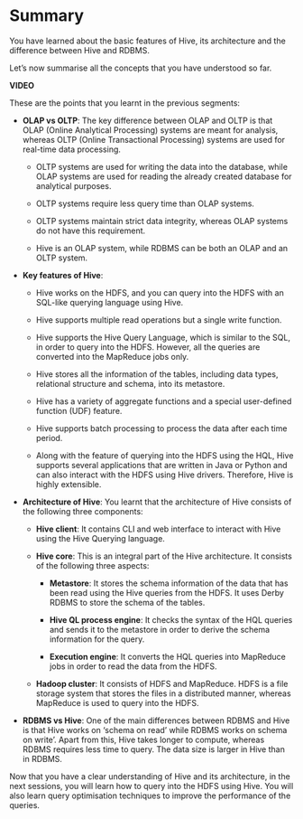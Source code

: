 # Summary

You have learned about the basic features of Hive, its architecture and the difference between Hive and RDBMS.

Let’s now summarise all the concepts that you have understood so far.

**VIDEO**

These are the points that you learnt in the previous segments:

- **OLAP vs OLTP**: The key difference between OLAP and OLTP is that OLAP (Online Analytical Processing) systems are meant for analysis, whereas OLTP (Online Transactional Processing) systems are used for real-time data processing.

  - OLTP systems are used for writing the data into the database, while OLAP systems are used for reading the already created database for analytical purposes.

  - OLTP systems require less query time than OLAP systems.

  - OLTP systems maintain strict data integrity, whereas OLAP systems do not have this requirement.

  - Hive is an OLAP system, while RDBMS can be both an OLAP and an OLTP system.

- **Key features of Hive**:

  - Hive works on the HDFS, and you can query into the HDFS with an SQL-like querying language using Hive.

  - Hive supports multiple read operations but a single write function.

  - Hive supports the Hive Query Language, which is similar to the SQL, in order to query into the HDFS. However, all the queries are converted into the MapReduce jobs only.

  - Hive stores all the information of the tables, including data types, relational structure and schema, into its metastore.

  - Hive has a variety of aggregate functions and a special user-defined function (UDF) feature.

  - Hive supports batch processing to process the data after each time period.

  - Along with the feature of querying into the HDFS using the HQL, Hive supports several applications that are written in Java or Python and can also interact with the HDFS using Hive drivers. Therefore, Hive is highly extensible.

- **Architecture of Hive**: You learnt that the architecture of Hive consists of the following three components:

  - **Hive client**: It contains CLI and web interface to interact with Hive using the Hive Querying language.

  - **Hive core**: This is an integral part of the Hive architecture. It consists of the following three aspects:

    - **Metastore**: It stores the schema information of the data that has been read using the Hive queries from the HDFS. It uses Derby RDBMS to store the schema of the tables.

    - **Hive QL process engine**: It checks the syntax of the HQL queries and sends it to the metastore in order to derive the schema information for the query.

    - **Execution engine**: It converts the HQL queries into MapReduce jobs in order to read the data from the HDFS.

  - **Hadoop cluster**: It consists of HDFS and MapReduce. HDFS is a file storage system that stores the files in a distributed manner, whereas MapReduce is used to query into the HDFS.

- **RDBMS vs Hive**: One of the main differences between RDBMS and Hive is that Hive works on ‘schema on read’ while RDBMS works on schema on write’. Apart from this, Hive takes longer to compute, whereas RDBMS requires less time to query. The data size is larger in Hive than in RDBMS.

Now that you have a clear understanding of Hive and its architecture, in the next sessions, you will learn how to query into the HDFS using Hive. You will also learn query optimisation techniques to improve the performance of the queries.
